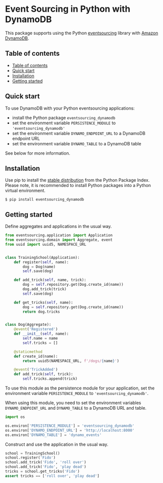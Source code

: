 # Event Sourcing in Python with DynamoDB

This package supports using the Python
[eventsourcing](https://github.com/pyeventsourcing/eventsourcing) library
with [Amazon DynamoDB](https://aws.amazon.com/dynamodb/).

## Table of contents

<!-- TOC -->
* [Table of contents](#table-of-contents)
* [Quick start](#quick-start)
* [Installation](#installation)
* [Getting started](#getting-started)
<!-- TOC -->

## Quick start

To use DynamoDB with your Python eventsourcing applications:
* install the Python package `eventsourcing_dynamodb`
* set the environment variable `PERSISTENCE_MODULE` to `'eventsourcing_dynamodb'`
* set the environment variable `DYNAMO_ENDPOINT_URL` to a DynamoDB endpoint URL
* set the environment variable `DYNAMO_TABLE` to a DynamoDB table

See below for more information.

## Installation

Use pip to install the [stable distribution](https://pypi.org/project/eventsourcing_dynamodb/)
from the Python Package Index. Please note, it is recommended to
install Python packages into a Python virtual environment.

    $ pip install eventsourcing_dynamodb

## Getting started

Define aggregates and applications in the usual way.

```python
from eventsourcing.application import Application
from eventsourcing.domain import Aggregate, event
from uuid import uuid5, NAMESPACE_URL


class TrainingSchool(Application):
    def register(self, name):
        dog = Dog(name)
        self.save(dog)

    def add_trick(self, name, trick):
        dog = self.repository.get(Dog.create_id(name))
        dog.add_trick(trick)
        self.save(dog)

    def get_tricks(self, name):
        dog = self.repository.get(Dog.create_id(name))
        return dog.tricks


class Dog(Aggregate):
    @event('Registered')
    def __init__(self, name):
        self.name = name
        self.tricks = []

    @staticmethod
    def create_id(name):
        return uuid5(NAMESPACE_URL, f'/dogs/{name}')

    @event('TrickAdded')
    def add_trick(self, trick):
        self.tricks.append(trick)
```

To use this module as the persistence module for your application, set the environment
variable `PERSISTENCE_MODULE` to `'eventsourcing_dynamodb'`.

When using this module, you need to set the environment variables `DYNAMO_ENDPOINT_URL` and
`DYNAMO_TABLE` to a DynamoDB URL and table.

```python
import os

os.environ['PERSISTENCE_MODULE'] = 'eventsourcing_dynamodb'
os.environ['DYNAMO_ENDPOINT_URL'] = 'http://localhost:8000'
os.environ['DYNAMO_TABLE'] = 'dynamo_events'
```

Construct and use the application in the usual way.

```python
school = TrainingSchool()
school.register('Fido')
school.add_trick('Fido', 'roll over')
school.add_trick('Fido', 'play dead')
tricks = school.get_tricks('Fido')
assert tricks == ['roll over', 'play dead']
```
